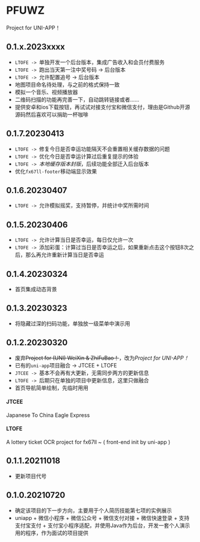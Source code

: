 # PFUWZ
Project for UNI-APP！

## 0.1.x.2023xxxx  
* `LTOFE -> `单独开发一个后台版本，集成广告收入和会员付费服务  
* `LTOFE -> `跑出当天第一注中奖号码 -> 后台版本  
* `LTOFE -> `允许配置追号 -> 后台版本
* 地图项目命名待处理，与之前的格式保持一致  
* 模拟一个音乐、视频播放器  
* 二维码扫描的功能再完善一下，自动跳转链接或者......
* 提供安卓和ios下载按钮，再试试对接支付宝和微信支付，理由是Github开源源码然后喜欢可以捐助一杯咖啡  

## 0.1.7.20230413
* `LTOFE -> `修复今日是否幸运功能隔天不会重置相关缓存数据的问题  
* `LTOFE -> `优化今日是否幸运计算过后重复提示的体验  
* `LTOFE -> `*本地缓存版本封版*，后续功能全部迁入后台版本  
* 优化`fx67ll-footer`移动端显示效果

## 0.1.6.20230407
* `LTOFE -> `允许模拟摇奖，支持暂停，并统计中奖所需时间 

## 0.1.5.20230406
* `LTOFE -> `允许计算当日是否幸运，每日仅允许一次  
* `LTOFE -> `添加彩蛋：计算过当日是否幸运之后，如果重新点击这个按钮8次之后，那么再允许重新计算当日是否幸运

## 0.1.4.20230324
* 首页集成动态背景  

## 0.1.3.20230323
* 将隐藏过深的扫码功能，单独放一级菜单中演示用  

## 0.1.2.20230320
* 废弃~~Project for (UNI) WeiXin & ZhiFuBao！~~，改为*Project for UNI-APP！*
* 已有的`uni-app`项目融合 -> JTCEE + LTOFE  
* `JTCEE -> `基本不会再有大更新，无需同步两方的更新信息  
* `LTOFE -> `后期只在单独的项目中更新信息，这里只做融合  
* 首页导航简单绘制，先临时用用  
#### JTCEE
Japanese To China Eagle Express 
#### LTOFE
A lottery ticket OCR project for fx67ll ~  ( front-end init by uni-app )  

## 0.1.1.20211018
* 更新项目代号  

## 0.1.0.20210720
* 确定该项目的下一步方向，主要用于个人简历技能第七项的实例展示  
* uniapp + 微信小程序 + 微信公众号 + 微信支付对接 + 微信快速登录 + 支持支付宝支付 + 支付宝小程序适配，并使用Java作为后台，开发一套个人演示用的程序，作为面试的项目提供  